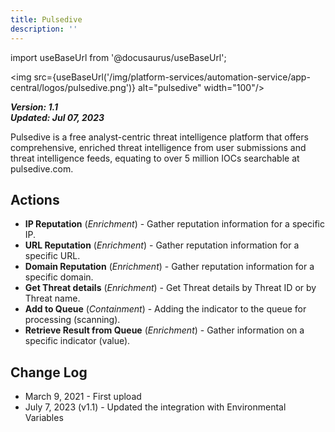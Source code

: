 ```yaml
---
title: Pulsedive
description: ''
---
```

import useBaseUrl from '@docusaurus/useBaseUrl';

<img src={useBaseUrl('/img/platform-services/automation-service/app-central/logos/pulsedive.png')} alt="pulsedive" width="100"/>

***Version: 1.1  
Updated: Jul 07, 2023***

Pulsedive is a free analyst-centric threat intelligence platform that offers comprehensive, enriched threat intelligence from user submissions and threat intelligence feeds, equating to over 5 million IOCs searchable at pulsedive.com.

## Actions

* **IP Reputation** (*Enrichment*) - Gather reputation information for a specific IP.
* **URL Reputation** (*Enrichment*) - Gather reputation information for a specific URL.
* **Domain Reputation** (*Enrichment*) - Gather reputation information for a specific domain.
* **Get Threat details** (*Enrichment*) - Get Threat details by Threat ID or by Threat name.
* **Add to Queue** (*Containment*) - Adding the indicator to the queue for processing (scanning).
* **Retrieve Result from Queue** (*Enrichment*) - Gather information on a specific indicator (value).

## Change Log

* March 9, 2021 - First upload
* July 7, 2023 (v1.1) - Updated the integration with Environmental Variables
